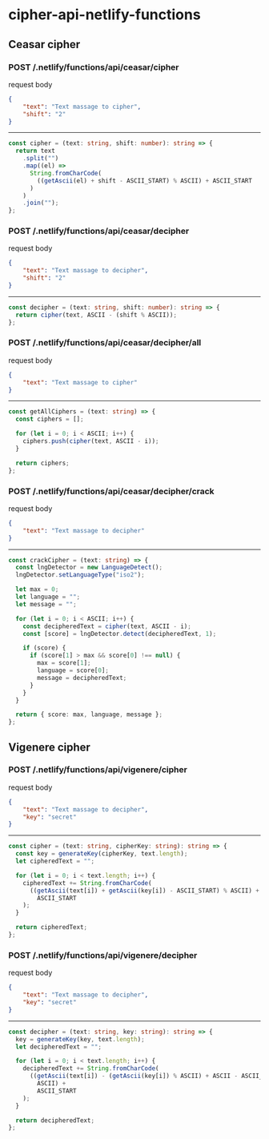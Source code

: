# cipher-api-netlify-functions
## Ceasar cipher
### POST /.netlify/functions/api/ceasar/cipher
request body
```json
{
	"text": "Text massage to cipher",
	"shift": "2"
}
```
---
```typescript
const cipher = (text: string, shift: number): string => {
  return text
    .split("")
    .map((el) =>
      String.fromCharCode(
        ((getAscii(el) + shift - ASCII_START) % ASCII) + ASCII_START
      )
    )
    .join("");
};
```

### POST /.netlify/functions/api/ceasar/decipher
request body
```json
{
	"text": "Text massage to decipher",
	"shift": "2"
}
```
---
```typescript
const decipher = (text: string, shift: number): string => {
  return cipher(text, ASCII - (shift % ASCII));
};
```

### POST /.netlify/functions/api/ceasar/decipher/all
request body
```json
{
	"text": "Text massage to cipher"
}
```
---
```typescript
const getAllCiphers = (text: string) => {
  const ciphers = [];

  for (let i = 0; i < ASCII; i++) {
    ciphers.push(cipher(text, ASCII - i));
  }

  return ciphers;
};
```

### POST /.netlify/functions/api/ceasar/decipher/crack
request body
```json
{
	"text": "Text massage to decipher"
}
```
---
```typescript
const crackCipher = (text: string) => {
  const lngDetector = new LanguageDetect();
  lngDetector.setLanguageType("iso2");

  let max = 0;
  let language = "";
  let message = "";

  for (let i = 0; i < ASCII; i++) {
    const decipheredText = cipher(text, ASCII - i);
    const [score] = lngDetector.detect(decipheredText, 1);

    if (score) {
      if (score[1] > max && score[0] !== null) {
        max = score[1];
        language = score[0];
        message = decipheredText;
      }
    }
  }

  return { score: max, language, message };
};
```
## Vigenere cipher
### POST /.netlify/functions/api/vigenere/cipher
request body
```json
{
	"text": "Text massage to decipher",
	"key": "secret"
}
```
---
```typescript
const cipher = (text: string, cipherKey: string): string => {
  const key = generateKey(cipherKey, text.length);
  let cipheredText = "";

  for (let i = 0; i < text.length; i++) {
    cipheredText += String.fromCharCode(
      ((getAscii(text[i]) + getAscii(key[i]) - ASCII_START) % ASCII) +
        ASCII_START
    );
  }

  return cipheredText;
};
```
### POST /.netlify/functions/api/vigenere/decipher
request body
```json
{
	"text": "Text massage to decipher",
	"key": "secret"
}
```
---
```typescript
const decipher = (text: string, key: string): string => {
  key = generateKey(key, text.length);
  let decipheredText = "";

  for (let i = 0; i < text.length; i++) {
    decipheredText += String.fromCharCode(
      ((getAscii(text[i]) - (getAscii(key[i]) % ASCII) + ASCII - ASCII_START) %
        ASCII) +
        ASCII_START
    );
  }

  return decipheredText;
};
```
